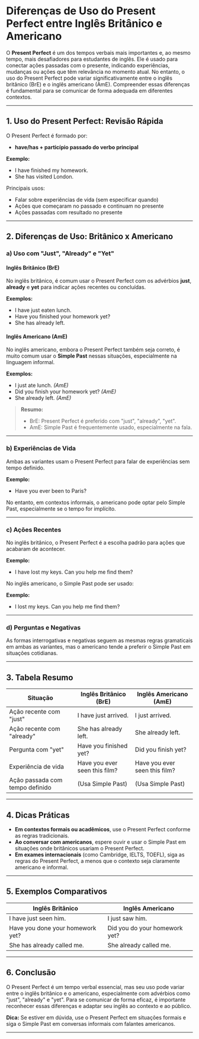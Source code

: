 
# Diferenças de Uso do Present Perfect entre Inglês Britânico e Americano

O **Present Perfect** é um dos tempos verbais mais importantes e, ao mesmo tempo, mais desafiadores para estudantes de inglês. Ele é usado para conectar ações passadas com o presente, indicando experiências, mudanças ou ações que têm relevância no momento atual. No entanto, o uso do Present Perfect pode variar significativamente entre o inglês britânico (BrE) e o inglês americano (AmE). Compreender essas diferenças é fundamental para se comunicar de forma adequada em diferentes contextos.

---

## 1. Uso do Present Perfect: Revisão Rápida

O Present Perfect é formado por:

- **have/has + particípio passado do verbo principal**

**Exemplo:**  
- I have finished my homework.  
- She has visited London.

Principais usos:
- Falar sobre experiências de vida (sem especificar quando)
- Ações que começaram no passado e continuam no presente
- Ações passadas com resultado no presente

---

## 2. Diferenças de Uso: Britânico x Americano

### a) Uso com "Just", "Already" e "Yet"

#### Inglês Britânico (BrE)
No inglês britânico, é comum usar o Present Perfect com os advérbios **just**, **already** e **yet** para indicar ações recentes ou concluídas.

**Exemplos:**
- I have just eaten lunch.
- Have you finished your homework yet?
- She has already left.

#### Inglês Americano (AmE)
No inglês americano, embora o Present Perfect também seja correto, é muito comum usar o **Simple Past** nessas situações, especialmente na linguagem informal.

**Exemplos:**
- I just ate lunch. *(AmE)*
- Did you finish your homework yet? *(AmE)*
- She already left. *(AmE)*

> **Resumo:**  
> - BrE: Present Perfect é preferido com "just", "already", "yet".
> - AmE: Simple Past é frequentemente usado, especialmente na fala.

---

### b) Experiências de Vida

Ambas as variantes usam o Present Perfect para falar de experiências sem tempo definido.

**Exemplo:**
- Have you ever been to Paris?

No entanto, em contextos informais, o americano pode optar pelo Simple Past, especialmente se o tempo for implícito.

---

### c) Ações Recentes

No inglês britânico, o Present Perfect é a escolha padrão para ações que acabaram de acontecer.

**Exemplo:**
- I have lost my keys. Can you help me find them?

No inglês americano, o Simple Past pode ser usado:

**Exemplo:**
- I lost my keys. Can you help me find them?

---

### d) Perguntas e Negativas

As formas interrogativas e negativas seguem as mesmas regras gramaticais em ambas as variantes, mas o americano tende a preferir o Simple Past em situações cotidianas.

---

## 3. Tabela Resumo

| Situação                        | Inglês Britânico (BrE)         | Inglês Americano (AmE)         |
|---------------------------------|--------------------------------|--------------------------------|
| Ação recente com "just"         | I have just arrived.           | I just arrived.                |
| Ação recente com "already"      | She has already left.          | She already left.              |
| Pergunta com "yet"              | Have you finished yet?         | Did you finish yet?            |
| Experiência de vida             | Have you ever seen this film?  | Have you ever seen this film?  |
| Ação passada com tempo definido | (Usa Simple Past)              | (Usa Simple Past)              |

---

## 4. Dicas Práticas

- **Em contextos formais ou acadêmicos**, use o Present Perfect conforme as regras tradicionais.
- **Ao conversar com americanos**, espere ouvir e usar o Simple Past em situações onde britânicos usariam o Present Perfect.
- **Em exames internacionais** (como Cambridge, IELTS, TOEFL), siga as regras do Present Perfect, a menos que o contexto seja claramente americano e informal.

---

## 5. Exemplos Comparativos

| Inglês Britânico                | Inglês Americano               |
|---------------------------------|--------------------------------|
| I have just seen him.           | I just saw him.                |
| Have you done your homework yet?| Did you do your homework yet?  |
| She has already called me.      | She already called me.         |

---

## 6. Conclusão

O Present Perfect é um tempo verbal essencial, mas seu uso pode variar entre o inglês britânico e o americano, especialmente com advérbios como "just", "already" e "yet". Para se comunicar de forma eficaz, é importante reconhecer essas diferenças e adaptar seu inglês ao contexto e ao público.

**Dica:** Se estiver em dúvida, use o Present Perfect em situações formais e siga o Simple Past em conversas informais com falantes americanos.

---
```

